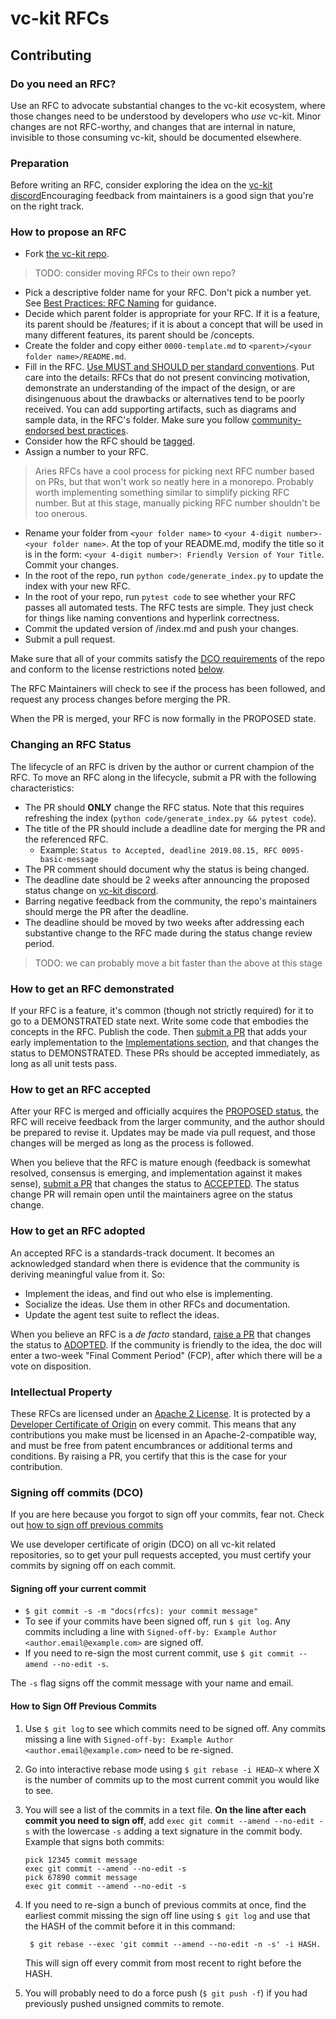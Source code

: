 # vc-kit RFCs

## Contributing

### Do you need an RFC?

Use an RFC to advocate substantial changes to the vc-kit ecosystem, where
those changes need to be understood by developers who *use* vc-kit. Minor
changes are not RFC-worthy, and changes that are internal in nature,
invisible to those consuming vc-kit, should be documented elsewhere.

### Preparation

Before writing an RFC, consider exploring the idea on the 
[vc-kit discord](https://discord.com/channels/1100602714720829543/1103849339400507402)Encouraging feedback from maintainers
is a good sign that you're on the right track.

### How to propose an RFC

  - Fork [the vc-kit repo](https://github.com/uncefact/project-vckit).

> TODO: consider moving RFCs to their own repo? 

  - Pick a descriptive folder name for your RFC. Don't pick a number yet.
    See [Best Practices: RFC Naming](concepts/0074-didcomm-best-practices/README.md#rfc-naming)
    for guidance.
  - Decide which parent folder is appropriate for your RFC.
    If it is a feature, its parent
    should be /features; if it is about a concept that will be used in many
    different features, its parent should be /concepts.
  - Create the folder and copy either `0000-template.md` to `<parent>/<your folder name>/README.md`.
  - Fill in the RFC. [Use MUST and SHOULD per standard conventions](https://tools.ietf.org/html/rfc2119). Put care into the details: RFCs that do not present
    convincing motivation, demonstrate an understanding of the impact of the
    design, or are disingenuous about the drawbacks or alternatives tend to be
    poorly received. You can add supporting artifacts, such as diagrams and sample
    data, in the RFC's folder. Make sure you follow [community-endorsed best
    practices](concepts/0074-didcomm-best-practices/README.md).
  - Consider how the RFC should be [tagged](/tags.md).
  - Assign a number to your RFC. 
> Aries RFCs have a cool process for picking next RFC number based on PRs, but that won't work so neatly here in a monorepo. Probably worth implementing something similar to simplify picking RFC number. But at this stage, manually picking RFC number shouldn't be too onerous. 
 
  - Rename your folder from
    `<your folder name>` to `<your 4-digit number>-<your folder name>`. At the
    top of your README.md, modify the title so it is in the form: `<your 4-digit
    number>: Friendly Version of Your Title`. Commit your changes.
  - In the root of the repo, run `python code/generate_index.py` to update the index
    with your new RFC.
  - In the root of your repo, run `pytest code` to see whether your RFC passes all
    automated tests. The RFC tests are simple. They just check for things like
    naming conventions and hyperlink correctness.
  - Commit the updated version of /index.md and push your changes.
  - Submit a pull request.

Make sure that all of your commits satisfy the [DCO requirements](
https://github.com/probot/dco#how-it-works) of the repo and conform
to the license restrictions noted [below](#intellectual-property).

The RFC Maintainers will check to see if the process has been followed, and request
any process changes before merging the PR.

When the PR is merged, your RFC is now formally in the PROPOSED state.

### Changing an RFC Status

The lifecycle of an RFC is driven by the author or current champion of the RFC. To move an RFC along
in the lifecycle, submit a PR with the following characteristics:

- The PR should __ONLY__ change the RFC status. Note that this requires refreshing the index (`python code/generate_index.py && pytest code`).
- The title of the PR should include a deadline date for merging the PR and the referenced RFC.
  - Example: `Status to Accepted, deadline 2019.08.15, RFC 0095-basic-message`
- The PR comment should document why the status is being changed.
- The deadline date should be 2 weeks after announcing the proposed status change on [vc-kit discord](https://discord.com/channels/1100602714720829543/1103849339400507402). 
- Barring negative feedback from the community, the repo's maintainers should merge the PR after the deadline.
- The deadline should be moved by two weeks after addressing each substantive change to the RFC made during the status change review period.

> TODO: we can probably move a bit faster than the above at this stage

### How to get an RFC demonstrated

If your RFC is a feature, it's common (though not strictly required) for
it to go to a DEMONSTRATED state next. Write some code that embodies the
concepts in the RFC. Publish the code. Then [submit a PR](#changing-an-rfc-status) that adds your
early implementation to the [Implementations section](/0000-template.md#implementations),
and that changes the status to DEMONSTRATED. These PRs should be accepted
immediately, as long as all unit tests pass.

### How to get an RFC accepted

After your RFC is merged and officially acquires the [PROPOSED status](
README.md#status--proposed), the RFC will receive feedback from the larger community,
and the author should be prepared to revise it. Updates may be made via pull request,
and those changes will be merged as long as the process is followed.

When you believe that the RFC is mature enough (feedback is somewhat resolved,
consensus is emerging, and implementation against it makes sense), [submit a PR](#changing-an-rfc-status) that
changes the status to [ACCEPTED](README.md#status--accepted). The status change PR
will remain open until the maintainers agree on the status change.

### How to get an RFC adopted

An accepted RFC is a standards-track document. It becomes an acknowledged
standard when there is evidence that the community is deriving meaningful
value from it. So:

- Implement the ideas, and find out who else is implementing.
- Socialize the ideas. Use them in other RFCs and documentation.
- Update the agent test suite to reflect the ideas.

When you believe an RFC is a _de facto_ standard, [raise a PR](#changing-an-rfc-status) that changes the
status to [ADOPTED](README.md#status--adopted).  If the community is friendly
to the idea, the doc will enter a two-week "Final Comment Period" (FCP), after
which there will be a vote on disposition.

### Intellectual Property

These RFCs are licensed under an [Apache 2 License](LICENSE). It is protected
by a [Developer Certificate of Origin](https://developercertificate.org/) on every commit.
This means that any contributions you make must be licensed in an Apache-2-compatible
way, and must be free from patent encumbrances or additional terms and conditions. By
raising a PR, you certify that this is the case for your contribution.

### Signing off commits (DCO)

If you are here because you forgot to sign off your commits, fear not. Check out [how to sign off previous commits](#how-to-sign-off-previous-commits)

We use developer certificate of origin (DCO) on all vc-kit related repositories, so to get your pull requests accepted, you must certify your commits by signing off on each commit.

#### Signing off your current commit
  - `$ git commit -s -m "docs(rfcs): your commit message"`
  - To see if your commits have been signed off, run `$ git log`. Any commits including a line with `Signed-off-by: Example Author <author.email@example.com>` are signed off.
  - If you need to re-sign the most current commit, use `$ git commit --amend --no-edit -s`.

The `-s` flag signs off the commit message with your name and email.

#### How to Sign Off Previous Commits

1. Use `$ git log` to see which commits need to be signed off. Any commits missing a line with `Signed-off-by: Example Author <author.email@example.com>` need to be re-signed.
2. Go into interactive rebase mode using `$ git rebase -i HEAD~X` where X is the number of commits up to the most current commit you would like to see.
3. You will see a list of the commits in a text file. **On the line after each commit you need to sign off**, add `exec git commit --amend --no-edit -s` with the lowercase `-s` adding a text signature in the commit body. Example that signs both commits:

   ```
   pick 12345 commit message
   exec git commit --amend --no-edit -s
   pick 67890 commit message
   exec git commit --amend --no-edit -s
   ```

4. If you need to re-sign a bunch of previous commits at once, find the earliest commit missing the sign off line using `$ git log` and use that the HASH of the commit before it in this command:
   ```
	$ git rebase --exec 'git commit --amend --no-edit -n -s' -i HASH.
   ```
   This will sign off every commit from most recent to right before the HASH.

5. You will probably need to do a force push (`$ git push -f`) if you had previously pushed unsigned commits to remote.
